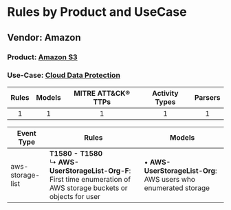Rules by Product and UseCase
============================
Vendor: Amazon
--------------
### Product: [Amazon S3](../ds_amazon_amazon_s3.md)
### Use-Case: [Cloud Data Protection](../../../../UseCases/uc_cloud_data_protection.md)

| Rules | Models | MITRE ATT&CK® TTPs | Activity Types | Parsers |
|:-----:|:------:|:------------------:|:--------------:|:-------:|
|   1   |   1    |         1          |       1        |    1    |

| Event Type       | Rules    | Models    |
| ---- | ---- | ---- |
| aws-storage-list | <b>T1580 - T1580</b><br> ↳ <b>AWS-UserStorageList-Org-F</b>: First time enumeration of AWS storage buckets or objects for user |  • <b>AWS-UserStorageList-Org</b>: AWS users who enumerated storage |